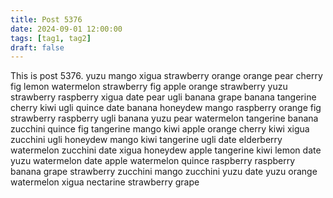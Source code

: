 ```yaml
---
title: Post 5376
date: 2024-09-01 12:00:00
tags: [tag1, tag2]
draft: false
---
```

This is post 5376.
yuzu
mango
xigua
strawberry
orange
orange
pear
cherry
fig
lemon
watermelon
strawberry
fig
apple
orange
strawberry
yuzu
strawberry
raspberry
xigua
date
pear
ugli
banana
grape
banana
tangerine
cherry
kiwi
ugli
quince
date
banana
honeydew
mango
raspberry
orange
fig
strawberry
raspberry
ugli
banana
yuzu
pear
watermelon
tangerine
banana
zucchini
quince
fig
tangerine
mango
kiwi
apple
orange
cherry
kiwi
xigua
zucchini
ugli
honeydew
mango
kiwi
tangerine
ugli
date
elderberry
watermelon
zucchini
date
xigua
honeydew
apple
tangerine
kiwi
lemon
date
yuzu
watermelon
date
apple
watermelon
quince
raspberry
raspberry
banana
grape
strawberry
zucchini
mango
zucchini
yuzu
date
yuzu
orange
watermelon
xigua
nectarine
strawberry
grape

